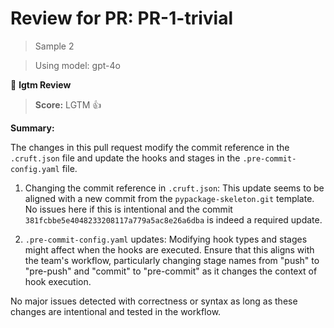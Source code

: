 # Review for PR: PR-1-trivial

> Sample 2

> Using model: gpt-4o


🦉 **lgtm Review**

> **Score:** LGTM 👍

**Summary:**

The changes in this pull request modify the commit reference in the `.cruft.json` file and update the hooks and stages in the `.pre-commit-config.yaml` file. 

1. Changing the commit reference in `.cruft.json`: This update seems to be aligned with a new commit from the `pypackage-skeleton.git` template. No issues here if this is intentional and the commit `381fcbbe5e4048233208117a779a5ac8e26a6dba` is indeed a required update.

2. `.pre-commit-config.yaml` updates: Modifying hook types and stages might affect when the hooks are executed. Ensure that this aligns with the team's workflow, particularly changing stage names from "push" to "pre-push" and "commit" to "pre-commit" as it changes the context of hook execution.

No major issues detected with correctness or syntax as long as these changes are intentional and tested in the workflow.